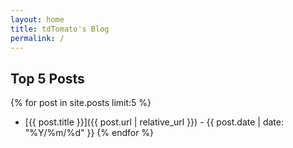 ```yaml
---
layout: home
title: tdTomato's Blog
permalink: /
---
```


## Top 5 Posts

{% for post in site.posts limit:5 %}
- [{{ post.title }}]({{ post.url | relative_url }}) - {{ post.date | date: "%Y/%m/%d" }}
{% endfor %}

